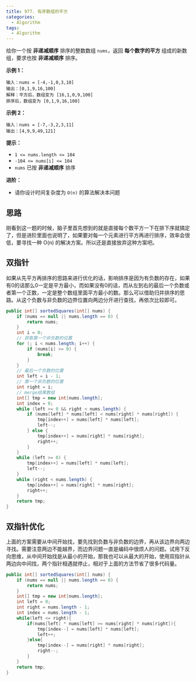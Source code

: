 ```yaml
---
title: 977. 有序数组的平方
categories:
  - Algorithm
tags:
  - Algorithm
---
```


给你一个按 **非递减顺序** 排序的整数数组 `nums`，返回 **每个数字的平方** 组成的新数组，要求也按 **非递减顺序** 排序。

**示例 1：**

```
输入：nums = [-4,-1,0,3,10]
输出：[0,1,9,16,100]
解释：平方后，数组变为 [16,1,0,9,100]
排序后，数组变为 [0,1,9,16,100]
```

**示例 2：**

```
输入：nums = [-7,-3,2,3,11]
输出：[4,9,9,49,121]
```

**提示：**

- `1 <= nums.length <= 104`
- `-104 <= nums[i] <= 104`
- `nums` 已按 **非递减顺序** 排序

**进阶：**

- 请你设计时间复杂度为 `O(n)` 的算法解决本问题

## 思路

刚看到这一题的时候，脑子里首先想到的就是直接每个数平方一下在排下序就搞定了，但是进阶里面也说明了，如果要对每一个元素进行平方再进行排序，效率会很低，要寻找一种 O(n) 的解决方案。所以还是直接放弃这种方案吧。

## 双指针

如果从先平方再排序的思路来进行优化的话，影响排序是因为有负数的存在，如果有0的话那么0一定是平方最小，而如果没有0的话，而从左到右的最后一个负数或者第一个正数，一定是整个数组里面平方最小的数。那么可以借助归并排序的思路。从这个负数与非负数的边界位置向两边分开进行查找，再依次比较即可。

```java
public int[] sortedSquares(int[] nums) {
	if (nums == null || nums.length == 0) {
		return nums;
	}
	int i = 0;
    // 获取第一个非负数的位置
	for (; i < nums.length; i++) {
		if (nums[i] >= 0) {
			break;
		}
	}
    // 最后一个负数的位置
	int left = i - 1;
    // 第一个非负数的位置
	int right = i;
    // merge结果数组
	int[] tmp = new int[nums.length];
	int index = 0;
	while (left >= 0 && right < nums.length) {
		if (nums[left] * nums[left] < nums[right] * nums[right]) {
			tmp[index++] = nums[left] * nums[left];
			left--;
		} else {
			tmp[index++] = nums[right] * nums[right];
			right++;
		}
	}
	while (left >= 0) {
		tmp[index++] = nums[left] * nums[left];
		left--;
	}
	while (right < nums.length) {
		tmp[index++] = nums[right] * nums[right];
		right++;
	}
	return tmp;
}
```

## 双指针优化

上面的方案需要从中间开始找，要先找到负数与非负数的边界，再从该边界向两边寻找。需要注意两边不能越界，而边界问题一直是编码中很烦人的问题。试用下反向思维，从中间开始找是从最小的开始，那我也可以从最大的开始，使用双指针从两边向中间找，两个指针相遇就停止，相对于上面的方法节省了很多代码量。

```java
public int[] sortedSquares(int[] nums) {
    if (nums == null || nums.length == 0) {
        return nums;
    }
    int[] tmp = new int[nums.length];
    int left = 0;
    int right = nums.length - 1;
    int index = nums.length - 1;
    while(left <= right){
        if(nums[left] * nums[left] >= nums[right] * nums[right]){
            tmp[index--] = nums[left] * nums[left];
            left++;
        }else{
            tmp[index--] = nums[right] * nums[right];
            right--;
        }
    }
    return tmp;
}
```

